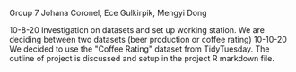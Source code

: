 Group 7
Johana Coronel, Ece Gulkirpik, Mengyi Dong

10-8-20 Investigation on datasets and set up working station.
  We are deciding between two datasets (beer production or coffee rating)
10-10-20 We decided to use the "Coffee Rating" dataset from TidyTuesday.
  The outline of project is discussed and setup in the project R markdown file.

